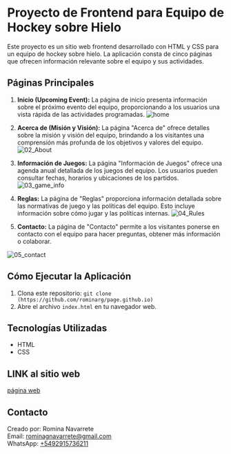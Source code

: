 # Proyecto de Frontend para Equipo de Hockey sobre Hielo

Este proyecto es un sitio web frontend desarrollado con HTML y CSS para un equipo de hockey sobre hielo. La aplicación consta de cinco páginas que ofrecen información relevante sobre el equipo y sus actividades.

## Páginas Principales

1. **Inicio (Upcoming Event):**
    La página de inicio presenta información sobre el próximo evento del equipo, proporcionando a los usuarios una vista rápida de las actividades programadas.
   ![home](https://github.com/rominarg/page.github.io/assets/45200064/f5d7a04a-2790-49b9-bc9a-a2e7c78acf47)

2. **Acerca de (Misión y Visión):**
   La página "Acerca de" ofrece detalles sobre la misión y visión del equipo, brindando a los visitantes una comprensión más profunda de los objetivos y valores del equipo.
![02_About](https://github.com/rominarg/page.github.io/assets/45200064/92713320-dc48-476e-bc4d-ea5ca7f4ba93)

3. **Información de Juegos:**
   La página "Información de Juegos" ofrece una agenda anual detallada de los juegos del equipo. Los usuarios pueden consultar fechas, horarios y ubicaciones de los partidos.
![03_game_info](https://github.com/rominarg/page.github.io/assets/45200064/55f2bbc8-bb99-4978-8859-d2d656ea21af)

4. **Reglas:**
 La página de "Reglas" proporciona información detallada sobre las normativas de juego y las políticas del equipo. Esto incluye información sobre cómo jugar y las políticas internas.
![04_Rules](https://github.com/rominarg/page.github.io/assets/45200064/46ad7f0a-51f8-49ae-96b2-6f1a4b2648e1)

5. **Contacto:**
La página de "Contacto" permite a los visitantes ponerse en contacto con el equipo para hacer preguntas, obtener más información o colaborar.

![05_contact](https://github.com/rominarg/page.github.io/assets/45200064/8a2d3013-a7d6-4efa-a93c-02953a8bfb45)


## Cómo Ejecutar la Aplicación

1. Clona este repositorio: `git clone (https://github.com/rominarg/page.github.io)`
2. Abre el archivo `index.html` en tu navegador web.

## Tecnologías Utilizadas

- HTML
- CSS

## LINK al sitio web

[página web](https://rominarg.github.io/page.github.io/index.html)

## Contacto

Creado por: Romina Navarrete  
Email: rominagnavarrete@gmail.com  
WhatsApp: [+5492915736211](https://wa.me/5492915736211)
